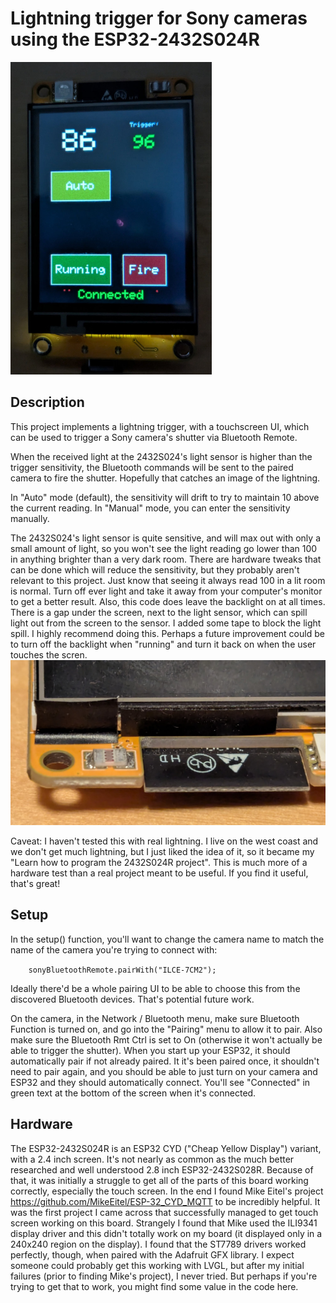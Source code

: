 # Lightning trigger for Sony cameras using the ESP32-2432S024R

![Lightning Trigger user interface](images/triggerUI.jpg)

## Description

This project implements a lightning trigger, with a touchscreen UI, which can be used to trigger a Sony camera's shutter via Bluetooth Remote. 

When the received light at the 2432S024's light sensor is higher than the trigger sensitivity, the Bluetooth commands will be sent to the paired camera to fire the shutter. Hopefully that catches an image of the lightning.

In "Auto" mode (default), the sensitivity will drift to try to maintain 10 above the current reading.
In "Manual" mode, you can enter the sensitivity manually.

The 2432S024's light sensor is quite sensitive, and will max out with only a small amount of light, so you won't see the light reading go lower than 100 in anything brighter than a very dark room. There are hardware tweaks that can be done which will reduce the sensitivity, but they probably aren't relevant to this project. Just know that seeing it always read 100 in a lit room is normal. Turn off ever light and take it away from your computer's monitor to get a better result.
Also, this code does leave the backlight on at all times. There is a gap under the screen, next to the light sensor, which can spill light out from the screen to the sensor. I added some tape to block the light spill. I highly recommend doing this. Perhaps a future improvement could be to turn off the backlight when "running" and turn it back on when the user touches the scren.
![Tape should be placed beside the light sensor](images/sensorLightBlock.jpg)

Caveat: I haven't tested this with real lightning. I live on the west coast and we don't get much lightning, but I just liked the idea of it, so it became my "Learn how to program the 2432S024R project". This is much more of a hardware test than a real project meant to be useful. If you find it useful, that's great!

## Setup

In the setup() function, you'll want to change the camera name to match the name of the camera you're trying to connect with:

`    sonyBluetoothRemote.pairWith("ILCE-7CM2");`

Ideally there'd be a whole pairing UI to be able to choose this from the discovered Bluetooth devices. That's potential future work.

On the camera, in the Network / Bluetooth menu, make sure Bluetooth Function is turned on, and go into the "Pairing" menu to allow it to pair. Also make sure the Bluetooth Rmt Ctrl is set to On (otherwise it won't actually be able to trigger the shutter). 
When you start up your ESP32, it should automatically pair if not already paired. It it's been paired once, it shouldn't need to pair again, and you should be able to just turn on your camera and ESP32 and they should automatically connect. You'll see "Connected" in green text at the bottom of the screen when it's connected.

## Hardware

The ESP32-2432S024R is an ESP32 CYD ("Cheap Yellow Display") variant, with a 2.4 inch screen. It's not nearly as common as the much better researched and well understood 2.8 inch ESP32-2432S028R. Because of that, it was initially a struggle to get all of the parts of this board working correctly, especially the touch screen. In the end I found Mike Eitel's project https://github.com/MikeEitel/ESP-32_CYD_MQTT to be incredibly helpful. It was the first project I came across that successfully managed to get touch screen working on this board. Strangely I found that Mike used the ILI9341 display driver and this didn't totally work on my board (it displayed only in a 240x240 region on the display). I found that the ST7789 drivers worked perfectly, though, when paired with the Adafruit GFX library. I expect someone could probably get this working with LVGL, but after my initial failures (prior to finding Mike's project), I never tried. But perhaps if you're trying to get that to work, you might find some value in the code here.
